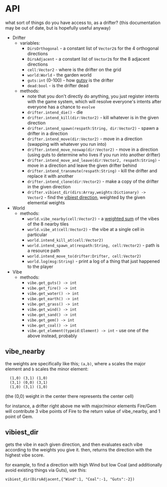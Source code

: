 # API

what sort of things do you have access to, as a drifter? (this documentation may be out of date, but is hopefully useful anyway)

* Drifter
    * variables:
        * `DirsOrthogonal` - a constant list of `Vector2`s for the 4 orthogonal directions
        * `DirsAdjacent` - a constant list of `Vector2`s for the 8 adjacent directions
        * `cell:Vector2` - where is the drifter on the grid
        * `world:World` - the garden world
        * `guts:int` (0-100) - how [gutsy](./tutorial.md#guts) is the drifter
        * `dead:bool` - is the drifter dead
    * methods:
        * note that you don't directly do anything, you just register intents with the game system, which will resolve everyone's intents after everyone has a chance to `evolve`
        * `drifter.intend_die()` - die
        * `drifter.intend_kill(dir:Vector2)` - kill whatever is in the given direction
        * `drifter.intend_spawn(respath:String, dir:Vector2)` - spawn a drifter in a direction
        * `drifter.intend_move(dir:Vector2)` - move in a direction (swapping with whatever you run into)
        * `drifter.intend_move_noswap(dir:Vector2)` - move in a direction (using guts to determine who lives if you run into another drifter)
        * `drifter.intend_move_and_leave(dir:Vector2, respath:String)` - move in a direction and leave the given drifter behind
        * `drifter.intend_transmute(respath:String)` - kill the drifter and replace it with another
        * `drifter.intend_clone(dir:Vector2)` - make a copy of the drifter in the given direction
        * `drifter.vibiest_dir(dirs:Array,weights:Dictionary) -> Vector2` - find the [vibiest direction](#vibiest_dir), weighted by the given elemental weights
* World
    * methods:
        * `world.vibe_nearby(cell:Vector2)` - a [weighted sum](#vibe_nearby) of the vibes of the 8 nearby tiles
        * `world.vibe_at(cell:Vector2)` - the vibe at a single cell in particular
        * `world.intend_kill_at(cell:Vector2)`
        * `world.intend_spawn_at(respath:String, cell:Vector2)` - path is a resource path
        * `world.intend_move_to(drifter:Drifter, cell:Vector2)`
        * `world.log(msg:String)` - print a log of a thing that just happened to the player
* Vibe
    * methods:
        * `vibe.get_guts() -> int`
        * `vibe.get_fire() -> int`
        * `vibe.get_water() -> int`
        * `vibe.get_earth() -> int`
        * `vibe.get_grass() -> int`
        * `vibe.get_wind() -> int`
        * `vibe.get_sand() -> int`
        * `vibe.get_gem() -> int`
        * `vibe.get_coal() -> int`
        * `vibe.get_element(typeid:Element) -> int` - use one of the above instead, probably

## vibe_nearby

the weights are specifically like this; `(a,b)`, where `a` scales the major element and `b` scales the minor element:
```
  (1,0) (3,1) (1,0)
  (3,1) (0,0) (3,1)
  (1,0) (3,1) (1,0)
```
(the (0,0) weight in the center there represents the center cell)

for instance, a drifter right above me with major/minor elements Fire/Gem will contribute 3 vibe points of Fire to the return value of vibe_nearby, and 1 point of Gem.

## vibiest_dir

gets the vibe in each given direction, and then evaluates each vibe according to the weights you give it. then, returns the direction with the highest vibe score.

for example, to find a direction with high Wind but low Coal (and additionally avoid existing things via Guts), use this:

```
vibiest_dir(DirsAdjacent,{"Wind":1, "Coal":-1, "Guts":-2})
```
